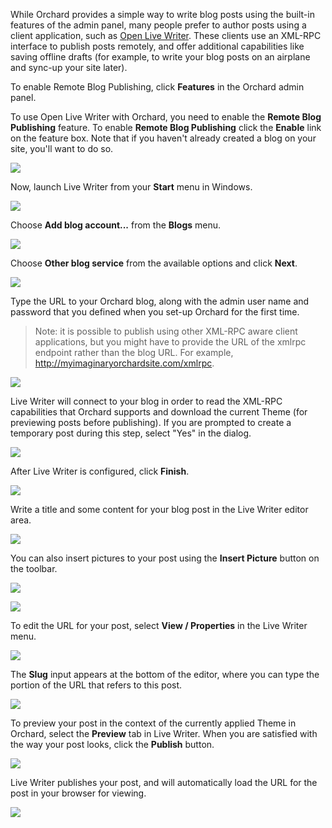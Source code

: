 While Orchard provides a simple way to write blog posts using the built-in features of the admin panel, many people prefer to author posts using a client application, such as [Open Live Writer](http://openlivewriter.org/).  These clients use an XML-RPC interface to publish posts remotely, and offer additional capabilities like saving offline drafts (for example, to write your blog posts on an airplane and sync-up your site later).

To enable Remote Blog Publishing, click **Features** in the Orchard admin panel.

To use Open Live Writer with Orchard, you need to enable the **Remote Blog Publishing** feature. To enable **Remote Blog Publishing** click the **Enable** link on the feature box. Note that if you haven't already created a blog on your site, you'll want to do so.

![](../Upload/screenshots_675/feature_enable_675.png)

Now, launch Live Writer from your **Start** menu in Windows.

![](../Upload/screenshots/live_writer.png)

Choose **Add blog account...** from the **Blogs** menu.

![](../Upload/screenshots/livewriter2.png)

Choose **Other blog service** from the available options and click **Next**.

![](../Upload/screenshots_675/livewriter3.png)

Type the URL to your Orchard blog, along with the admin user name and password that you defined when you set-up Orchard for the first time.

> Note: it is possible to publish using other XML-RPC aware client applications, but you might have to provide the URL of the xmlrpc endpoint rather than the blog URL. For example, http://myimaginaryorchardsite.com/xmlrpc.

![](../Upload/screenshots_675/livewriter4.png)

Live Writer will connect to your blog in order to read the XML-RPC capabilities that Orchard supports and download the current Theme (for previewing posts before publishing).  If you are prompted to create a temporary post during this step, select "Yes" in the dialog.

![](../Upload/screenshots_675/livewriter5.png)

After Live Writer is configured, click **Finish**.

![](../Upload/screenshots_675/livewriter6.png)

Write a title and some content for your blog post in the Live Writer editor area.

![](../Upload/screenshots_675/livewriter7.png)

You can also insert pictures to your post using the **Insert Picture** button on the toolbar.

![](../Upload/screenshots_675/livewriter8.png)

![](../Upload/screenshots_675/livewriter9.png)

To edit the URL for your post, select **View / Properties** in the Live Writer menu.

![](../Upload/screenshots_675/livewriter10.png)

The **Slug** input appears at the bottom of the editor, where you can type the portion of the URL that refers to this post.

![](../Upload/screenshots_675/livewriter11.png)

To preview your post in the context of the currently applied Theme in Orchard, select the **Preview** tab in Live Writer. When you are satisfied with the way your post looks, click the **Publish** button.

![](../Upload/screenshots_675/livewriter12.png)

Live Writer publishes your post, and will automatically load the URL for the post in your browser for viewing.

![](../Upload/screenshots/livewriter13.png)


